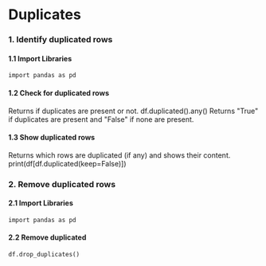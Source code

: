 # Duplicates
### 1. Identify duplicated rows
#### 1.1 Import Libraries
    import pandas as pd
#### 1.2 Check for duplicated rows
Returns if duplicates are present or not.
    df.duplicated().any()
Returns "True" if duplicates are present and "False" if none are present.
#### 1.3 Show duplicated rows
Returns which rows are duplicated (if any) and shows their content.
    print(df[df.duplicated(keep=False)])
### 2. Remove duplicated rows
#### 2.1 Import Libraries
    import pandas as pd
#### 2.2 Remove duplicated
    df.drop_duplicates()
